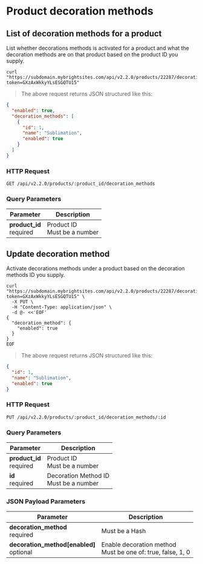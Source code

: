#  Product decoration methods

## List of decoration methods for a product

List whether decorations methods is activated for a product and what the decoration methods are on that product based on the product ID you supply.

```shell
curl "https://subdomain.mybrightsites.com/api/v2.2.0/products/22287/decoration_methods?token=GXzAxWkkyYLsESGQTU15"
```

> The above request returns JSON structured like this:

```json
{
  "enabled": true,
  "decoration_methods": [
    {
      "id": 1,
      "name": "Sublimation",
      "enabled": true
    }
  ]
}
```

### HTTP Request

`GET /api/v2.2.0/products/:product_id/decoration_methods`

### Query Parameters

Parameter | Description
--------- | -----------
<div><strong>product_id </strong></div><div>required</div> | <div>Product ID</div><div>Must be a number</div>


## Update decoration method

Activate decorations methods under a product based on the decoration methods ID you supply.

```shell
curl "https://subdomain.mybrightsites.com/api/v2.2.0/products/22287/decoration_methods/1?token=GXzAxWkkyYLsESGQTU15" \
  -X PUT \
  -H "Content-Type: application/json" \
  -d @- <<'EOF'
{
  "decoration_method": {
    "enabled": true
  }
}
EOF
```

> The above request returns JSON structured like this:

```json
{
  "id": 1,
  "name": "Sublimation",
  "enabled": true
}
```

### HTTP Request

`PUT /api/v2.2.0/products/:product_id/decoration_methods/:id`

### Query Parameters

Parameter | Description
--------- | -----------
<div><strong>product_id </strong></div><div>required</div> | <div>Product ID</div><div>Must be a number</div>
<div><strong>id </strong></div><div>required</div> | <div>Decoration Method ID</div><div>Must be a number</div>

### JSON Payload Parameters

Parameter | Description
--------- | -----------
<div><strong>decoration_method </strong></div><div>required</div> | <div>Must be a Hash</div>
<div><strong>decoration_method[enabled] </strong></div><div>optional</div> | <div>Enable decoration method</div><div>Must be one of: true, false, 1, 0</div>
